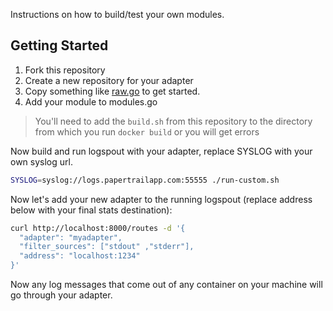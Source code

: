 Instructions on how to build/test your own modules. 

## Getting Started

1. Fork this repository
1. Create a new repository for your adapter
1. Copy something like [raw.go](https://github.com/gliderlabs/logspout/blob/master/adapters/raw/raw.go) to get started.
1. Add your module to modules.go

> You'll need to add the `build.sh` from this repository to the directory from which you run `docker build` or you will get errors

Now build and run logspout with your adapter, replace SYSLOG with your own syslog url. 

```sh
SYSLOG=syslog://logs.papertrailapp.com:55555 ./run-custom.sh
```

Now let's add your new adapter to the running logspout (replace address below with your final stats destination):

```sh
curl http://localhost:8000/routes -d '{
  "adapter": "myadapter",
  "filter_sources": ["stdout" ,"stderr"],
  "address": "localhost:1234"
}'
```

Now any log messages that come out of any container on your machine will go through your adapter. 
